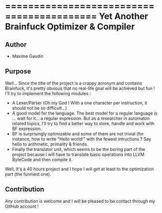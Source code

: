 ==========================================
Yet Another Brainfuck Optimizer & Compiler
==========================================

Author
------
- Maxime Gaudin

Purpose
-------
Well... Since the title of the project is a crappy acronym and contains Brainfuck, it's pretty obvious that no real-life goal will be achieved but fun !
I'll try to implement the following modules :

- A Lexer/Parser (Oh my God ! With a one character per instruction, it should not be so difficult...)
- A good model for the language. The best model for a regular language is ... wait for it... a regular expression. But as a researcher in automaton related topics, I'll try to find a better way to store, handle and work with BF expression.
- BF is surprisingly optimizable and some of them are not trivial (for instance, how to write "Hello world!" with the fewest intructions ? Say hello to arithmetic, primality & friends.
- Finally the translator unit, which seems to be the boring part of the project because I will have to translate basic operations into LLVM ByteCode and then compile it.

Well, It's a 40 hours project and I hope I will get at least to the optimization part (the funniest one). 

Contribution
------------
*Any* contribution is welcome and I will be pleased to be contact through my GitHub account !
